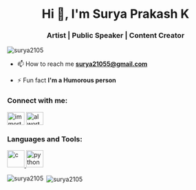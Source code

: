 <h1 align="center">Hi 👋, I'm Surya Prakash K</h1>
<h3 align="center">Artist | Public Speaker | Content Creator</h3>

<p align="left"> <img src="https://komarev.com/ghpvc/?username=surya2105&label=Profile%20views&color=0e75b6&style=flat" alt="surya2105" /> </p>

- 📫 How to reach me **surya21055@gmail.com**

- ⚡ Fun fact **I'm a Humorous person**

<h3 align="left">Connect with me:</h3>
<p align="left">
<a href="https://fb.com/immortaltamizhan2105" target="blank"><img align="center" src="https://cdn.jsdelivr.net/npm/simple-icons@3.0.1/icons/facebook.svg" alt="immortaltamizhan2105" height="30" width="40" /></a>
<a href="https://instagram.com/alworthy_me/" target="blank"><img align="center" src="https://cdn.jsdelivr.net/npm/simple-icons@3.0.1/icons/instagram.svg" alt="alworthy_me/" height="30" width="40" /></a>
</p>

<h3 align="left">Languages and Tools:</h3>
<p align="left"> <a href="https://www.cprogramming.com/" target="_blank"> <img src="https://devicons.github.io/devicon/devicon.git/icons/c/c-original.svg" alt="c" width="40" height="40"/> </a> <a href="https://www.python.org" target="_blank"> <img src="https://devicons.github.io/devicon/devicon.git/icons/python/python-original.svg" alt="python" width="40" height="40"/> </a> </p>

<p><img align="left" src="https://github-readme-stats.vercel.app/api/top-langs?username=surya2105&show_icons=true&locale=en&layout=compact" alt="surya2105" /></p>

<p>&nbsp;<img align="center" src="https://github-readme-stats.vercel.app/api?username=surya2105&show_icons=true&locale=en" alt="surya2105" /></p>
